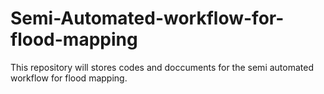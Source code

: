 # Semi-Automated-workflow-for-flood-mapping
 This repository will stores codes and doccuments for the semi automated workflow for flood mapping.
